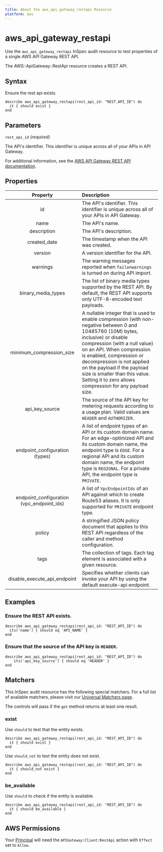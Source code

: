 ```yaml
---
title: About the aws_api_gateway_restapi Resource
platform: aws
---
```


# aws_api_gateway_restapi

Use the `aws_api_gateway_restapi` InSpec audit resource to test properties of a single AWS API Gateway REST API.

The AWS::ApiGateway::RestApi resource creates a REST API.

## Syntax

Ensure the rest api exists.

    describe aws_api_gateway_restapi(rest_api_id: "REST_API_ID") do
      it { should exist }
    end

## Parameters

`rest_api_id` _(required)_

The API's identifier. This identifier is unique across all of your APIs in API Gateway.

For additional information, see the [AWS API Gateway REST API documentation](https://docs.aws.amazon.com/AWSCloudFormation/latest/UserGuide/aws-resource-apigateway-restapi.html).

## Properties

| Property | Description |
| :---: | :--- |
| id | The API's identifier. This identifier is unique across all of your APIs in API Gateway. |
| name | The API's name. |
| description | The API's description. |
| created_date | The timestamp when the API was created. |
| version | A version identifier for the API. |
| warnings | The warning messages reported when `failonwarnings` is turned on during API import. |
| binary_media_types | The list of binary media types supported by the REST API. By default, the REST API supports only UTF-8-encoded text payloads. |
| minimum_compression_size | A nullable integer that is used to enable compression (with non-negative between 0 and 10485760 (10M) bytes, inclusive) or disable compression (with a null value) on an API. When compression is enabled, compression or decompression is not applied on the payload if the payload size is smaller than this value. Setting it to zero allows compression for any payload size. |
| api_key_source | The source of the API key for metering requests according to a usage plan. Valid values are `HEADER` and `AUTHORIZER`. |
| endpoint_configuration (types) | A list of endpoint types of an API or its custom domain name. For an edge-optimized API and its custom domain name, the endpoint type is `EDGE`. For a regional API and its custom domain name, the endpoint type is `REGIONAL`. For a private API, the endpoint type is `PRIVATE`. |
| endpoint_configuration (vpc_endpoint_ids) | A list of `VpcEndpointIds` of an API against which to create Route53 aliases. It is only supported for `PRIVATE` endpoint type. |
| policy | A stringified JSON policy document that applies to this REST API regardless of the caller and method configuration. |
| tags | The collection of tags. Each tag element is associated with a given resource. |
| disable_execute_api_endpoint | Specifies whether clients can invoke your API by using the default execute-api endpoint. |

## Examples

### Ensure the REST API exists.

    describe aws_api_gateway_restapi(rest_api_id: "REST_API_ID") do
      its('name') { should eq 'API_NAME' }
    end

### Ensure that the source of the API key is `HEADER`.

    describe aws_api_gateway_restapi(rest_api_id: "REST_API_ID") do
        its('api_key_source') { should eq 'HEADER' }
    end

## Matchers

This InSpec audit resource has the following special matchers. For a full list of available matchers, please visit our [Universal Matchers page](https://www.inspec.io/docs/reference/matchers/).

The controls will pass if the `get` method returns at least one result.

### exist

Use `should` to test that the entity exists.

    describe aws_api_gateway_restapi(rest_api_id: "REST_API_ID") do
      it { should exist }
    end

Use `should_not` to test the entity does not exist.

    describe aws_api_gateway_restapi(rest_api_id: "REST_API_ID") do
      it { should_not exist }
    end

### be_available

Use `should` to check if the entity is available.

    describe aws_api_gateway_restapi(rest_api_id: "REST_API_ID") do
      it { should be_available }
    end

## AWS Permissions

Your [Principal](https://docs.aws.amazon.com/IAM/latest/UserGuide/intro-structure.html#intro-structure-principal) will need the `APIGateway:Client:RestApi` action with `Effect` set to `Allow`.
